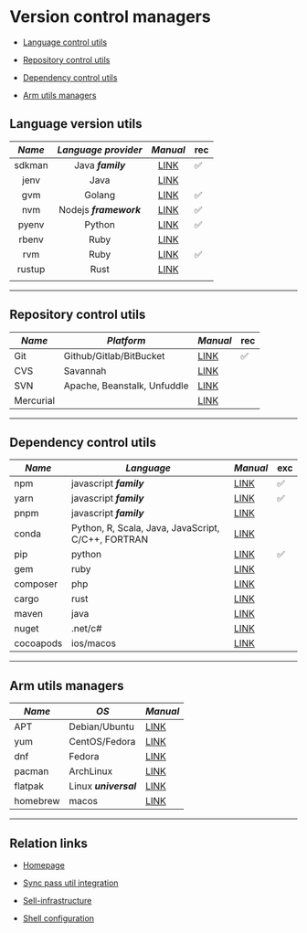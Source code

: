 # Version control managers

* [Language control utils](#language-version-utils)

* [Repository control utils](#repository-control-utils)

* [Dependency control utils](#dependency-control-utils)

* [Arm utils managers](#arm-utils-managers)

## Language version utils

| ***Name*** 	| ***Language provider*** 	|                 ***Manual***                 	| rec 	|
|:----------:	|:-----------------------:	|:--------------------------------------------:	|-----	|
| sdkman     	|    Java ***family***    	| [LINK](https://github.com/sdkman/sdkman-cli) 	|  ✅  	|
| jenv       	| Java                    	| [LINK](https://github.com/jenv/jenv)         	|     	|
| gvm        	|          Golang         	| [LINK](https://github.com/moovweb/gvm)       	|  ✅  	|
| nvm        	|  Nodejs ***framework*** 	| [LINK](https://github.com/nvm-sh/nvm)        	|  ✅  	|
| pyenv      	|          Python         	| [LINK](https://github.com/pyenv/pyenv)       	|  ✅  	|
| rbenv      	|           Ruby          	| [LINK](https://github.com/rbenv/rbenv)       	|     	|
| rvm        	|           Ruby          	| [LINK](https://github.com/rvm/rvm)           	|  ✅  	|
| rustup     	|           Rust          	| [LINK](https://github.com/rust-lang/rustup)  	|     	|
|            	|                         	|                                              	|     	|

---

## Repository control utils

| ***Name*** 	| ***Platform***              	| ***Manual***                           	| rec 	|
|------------	|-----------------------------	|----------------------------------------	|-----	|
| Git        	|   Github/Gitlab/BitBucket   	| [LINK](https://git-scm.com/doc)        	|  ✅  	|
| CVS        	|           Savannah          	| [LINK](http://savannah.nongnu.org/)    	|     	|
| SVN        	| Apache, Beanstalk, Unfuddle 	| [LINK](https://subversion.apache.org/) 	|     	|
| Mercurial  	|                             	| [LINK](https://www.mercurial-scm.org/) 	|     	|

---

## Dependency control utils

| ***Name*** 	| ***Language***                                     	| ***Manual***                                       	| exc 	|
|------------	|----------------------------------------------------	|----------------------------------------------------	|-----	|
| npm        	|               javascript ***family***              	| [LINK](https://docs.npmjs.com/about-npm)           	|  ✅  	|
| yarn       	| javascript ***family***                            	| [LINK](https://yarnpkg.com/getting-started)        	|  ✅  	|
| pnpm       	| javascript ***family***                            	| [LINK](https://pnpm.io/motivation)                 	|     	|
| conda      	| Python, R, Scala, Java, JavaScript, C/C++, FORTRAN 	| [LINK](https://docs.conda.io/en/latest/)           	|     	|
| pip        	|                       python                       	| [LINK](https://pip.pypa.io/en/stable/user_guide/)  	|  ✅  	|
| gem        	|                        ruby                        	| [LINK](https://guides.rubygems.org/)               	|     	|
| composer   	|                         php                        	| [LINK](https://getcomposer.org/doc/)               	|     	|
| cargo      	|                        rust                        	| [LINK](https://doc.rust-lang.org/cargo/)           	|     	|
| maven      	|                        java                        	| [LINK](https://maven.apache.org/guides/index.html) 	|     	|
| nuget      	|                       .net/c#                      	| [LINK](https://learn.microsoft.com/en-us/nuget/)   	|     	|
| cocoapods  	|                      ios/macos                     	| [LINK](https://guides.cocoapods.org/)              	|     	|

---

## Arm utils managers

| ***Name*** 	| ***OS***              	| ***Manual***                                                  	|
|------------	|-----------------------	|---------------------------------------------------------------	|
| APT        	| Debian/Ubuntu         	| [LINK](https://manpages.debian.org/stretch/apt/apt.8.en.html) 	|
| yum        	| CentOS/Fedora         	| [LINK](http://yum.baseurl.org/)                               	|
| dnf        	| Fedora                	| [LINK](https://dnf.readthedocs.io/en/latest/)                 	|
| pacman     	| ArchLinux             	| [LINK](https://man.archlinux.org/man/pacman.8)                	|
| flatpak    	| Linux ***universal*** 	| [LINK](https://docs.flatpak.org/en/latest/)                   	|
| homebrew   	| macos                 	| [LINK](https://docs.brew.sh/)                                 	|

---

## Relation links

* [Homepage](../README.md)

* [Sync pass util integration](sync-pass-util-integration.md)

* [Sell-infrastructure](shell-infrastructure-manual.md)

* [Shell configuration](shell-configuration-manual.md)
